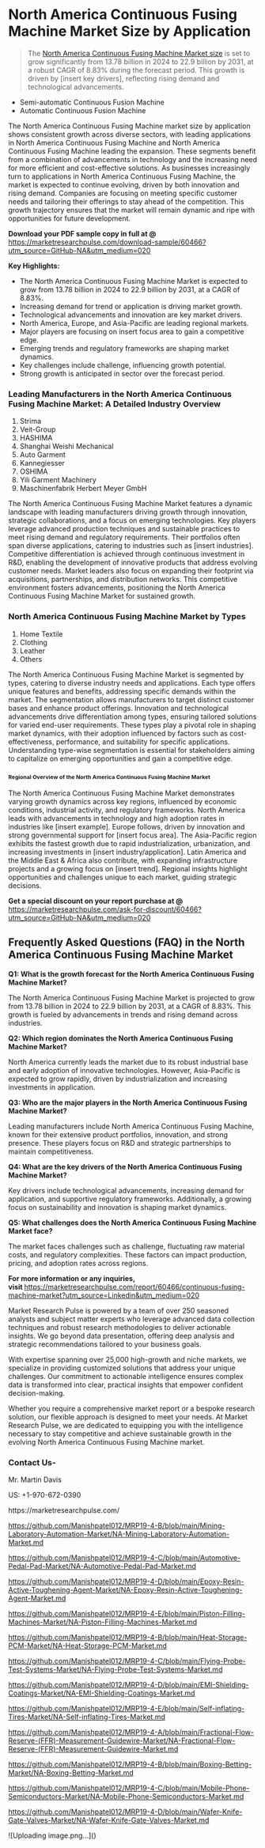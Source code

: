 <h1>North America Continuous Fusing Machine Market&nbsp;Size by Application</h1><blockquote><p>The <a href="https://marketresearchpulse.com/download-sample/60466?utm_source=GitHub-NA&amp;utm_medium=020">North America Continuous Fusing Machine Market size</a> is set to grow significantly from 13.78 billion in 2024 to 22.9 billion by 2031, at a robust CAGR of 8.83% during the forecast period. This growth is driven by [insert key drivers], reflecting rising demand and technological advancements.</p></blockquote><ul><li>Semi-automatic Continuous Fusion Machine<li> Automatic Continuous Fusion Machine</li></ul><p>The North America Continuous Fusing Machine market size by application shows consistent growth across diverse sectors, with leading applications in North America Continuous Fusing Machine and North America Continuous Fusing Machine leading the expansion. These segments benefit from a combination of advancements in technology and the increasing need for more efficient and cost-effective solutions. As businesses increasingly turn to applications in North America Continuous Fusing Machine, the market is expected to continue evolving, driven by both innovation and rising demand. Companies are focusing on meeting specific customer needs and tailoring their offerings to stay ahead of the competition. This growth trajectory ensures that the market will remain dynamic and ripe with opportunities for future development.</p><p><strong>Download your PDF sample copy in full at @ </strong><a href="https://marketresearchpulse.com/download-sample/60466?utm_source=GitHub-NA&amp;utm_medium=020">https://marketresearchpulse.com/download-sample/60466?utm_source=GitHub-NA&amp;utm_medium=020</a></p><p><strong>Key Highlights: </strong></p><ul><li>The North America Continuous Fusing Machine Market is expected to grow from 13.78 billion in 2024 to 22.9 billion by 2031, at a CAGR of 8.83%.</li><li>Increasing demand for trend or application is driving market growth.</li><li>Technological advancements and innovation are key market drivers.</li><li>North America, Europe, and Asia-Pacific are leading regional markets.</li><li>Major players are focusing on insert focus area to gain a competitive edge.</li><li>Emerging trends and regulatory frameworks are shaping market dynamics.</li><li>Key challenges include challenge, influencing growth potential.</li><li>Strong growth is anticipated in sector over the forecast period.</li></ul><h3>Leading Manufacturers in the North America Continuous Fusing Machine Market: A Detailed Industry Overview</h3><ol><li>Strima</li><li>Veit-Group</li><li>HASHIMA</li><li>Shanghai Weishi Mechanical</li><li>Auto Garment</li><li>Kannegiesser</li><li>OSHIMA</li><li>Yili Garment Machinery</li><li>Maschinenfabrik Herbert Meyer GmbH</li></ol><div class="flex max-w-full flex-col flex-grow"><div class="min-h-8 text-message flex w-full flex-col items-end gap-2 whitespace-normal break-words [.text-message+&amp;]:mt-5" dir="auto" data-message-author-role="assistant" data-message-id="fd8432e4-4910-450d-b182-61b7bfb0a01f" data-message-model-slug="gpt-4o"><div class="flex w-full flex-col gap-1 empty:hidden first:pt-[3px]"><div class="markdown prose w-full break-words dark:prose-invert light"><p>The North America Continuous Fusing Machine Market features a dynamic landscape with leading manufacturers driving growth through innovation, strategic collaborations, and a focus on emerging technologies. Key players leverage advanced production techniques and sustainable practices to meet rising demand and regulatory requirements. Their portfolios often span diverse applications, catering to industries such as [insert industries]. Competitive differentiation is achieved through continuous investment in R&amp;D, enabling the development of innovative products that address evolving customer needs. Market leaders also focus on expanding their footprint via acquisitions, partnerships, and distribution networks. This competitive environment fosters advancements, positioning the North America Continuous Fusing Machine Market for sustained growth.</p></div></div></div></div><h3>North America Continuous Fusing Machine Market by Types</h3><ol><li>Home Textile<li> Clothing<li> Leather<li> Others</li></ol><div class="flex max-w-full flex-col flex-grow"><div class="min-h-8 text-message flex w-full flex-col items-end gap-2 whitespace-normal break-words [.text-message+&amp;]:mt-5" dir="auto" data-message-author-role="assistant" data-message-id="084470be-0bb7-4664-bddf-5156b4f41249" data-message-model-slug="gpt-4o-mini"><div class="flex w-full flex-col gap-1 empty:hidden first:pt-[3px]"><div class="markdown prose w-full break-words dark:prose-invert light"><p>The North America Continuous Fusing Machine Market is segmented by types, catering to diverse industry needs and applications. Each type offers unique features and benefits, addressing specific demands within the market. The segmentation allows manufacturers to target distinct customer bases and enhance product offerings. Innovation and technological advancements drive differentiation among types, ensuring tailored solutions for varied end-user requirements. These types play a pivotal role in shaping market dynamics, with their adoption influenced by factors such as cost-effectiveness, performance, and suitability for specific applications. Understanding type-wise segmentation is essential for stakeholders aiming to capitalize on emerging opportunities and gain a competitive edge.</p></div></div></div></div><h3><span style="font-size: 11px;">Regional Overview of the North America Continuous Fusing Machine Market</span></h3><div class="flex max-w-full flex-col flex-grow"><div class="min-h-8 text-message flex w-full flex-col items-end gap-2 whitespace-normal break-words [.text-message+&amp;]:mt-5" dir="auto" data-message-author-role="assistant" data-message-id="e9038762-ce64-4e30-91c9-9bd413514231" data-message-model-slug="gpt-4o-mini"><div class="flex w-full flex-col gap-1 empty:hidden first:pt-[3px]"><div class="markdown prose w-full break-words dark:prose-invert light"><p>The North America Continuous Fusing Machine Market demonstrates varying growth dynamics across key regions, influenced by economic conditions, industrial activity, and regulatory frameworks. North America leads with advancements in technology and high adoption rates in industries like [insert example]. Europe follows, driven by innovation and strong governmental support for [insert focus area]. The Asia-Pacific region exhibits the fastest growth due to rapid industrialization, urbanization, and increasing investments in [insert industry/application]. Latin America and the Middle East &amp; Africa also contribute, with expanding infrastructure projects and a growing focus on [insert trend]. Regional insights highlight opportunities and challenges unique to each market, guiding strategic decisions.</p></div></div></div></div><p><strong>Get a special discount on your report purchase at @ </strong><a href="https://marketresearchpulse.com/ask-for-discount/60466?utm_source=GitHub-NA&amp;utm_medium=020">https://marketresearchpulse.com/ask-for-discount/60466?utm_source=GitHub-NA&amp;utm_medium=020</a></p><h2>Frequently Asked Questions (FAQ) in the North America Continuous Fusing Machine Market</h2><p><strong>Q1: What is the growth forecast for the North America Continuous Fusing Machine Market?</strong></p><p>The North America Continuous Fusing Machine Market is projected to grow from 13.78 billion in 2024 to 22.9 billion by 2031, at a CAGR of 8.83%. This growth is fueled by advancements in trends and rising demand across industries.</p><p><strong>Q2: Which region dominates the North America Continuous Fusing Machine Market?</strong></p><p>North America currently leads the market due to its robust industrial base and early adoption of innovative technologies. However, Asia-Pacific is expected to grow rapidly, driven by industrialization and increasing investments in application.</p><p><strong>Q3: Who are the major players in the North America Continuous Fusing Machine Market?</strong></p><p>Leading manufacturers include North America Continuous Fusing Machine, known for their extensive product portfolios, innovation, and strong presence. These players focus on R&amp;D and strategic partnerships to maintain competitiveness.</p><p><strong>Q4: What are the key drivers of the North America Continuous Fusing Machine Market?</strong></p><p>Key drivers include technological advancements, increasing demand for application, and supportive regulatory frameworks. Additionally, a growing focus on sustainability and innovation is shaping market dynamics.</p><p><strong>Q5: What challenges does the North America Continuous Fusing Machine Market face?</strong></p><p>The market faces challenges such as challenge, fluctuating raw material costs, and regulatory complexities. These factors can impact production, pricing, and adoption rates across regions.</p><p><strong>For more information or any inquiries, visit&nbsp;</strong><a href="https://marketresearchpulse.com/report/60466/continuous-fusing-machine-market?utm_source=Linkedin&utm_medium=020">https://marketresearchpulse.com/report/60466/continuous-fusing-machine-market?utm_source=Linkedin&utm_medium=020</a></p><p>Market Research Pulse is powered by a team of over 250 seasoned analysts and subject matter experts who leverage advanced data collection techniques and robust research methodologies to deliver actionable insights. We go beyond data presentation, offering deep analysis and strategic recommendations tailored to your business goals.</p><p>With expertise spanning over 25,000 high-growth and niche markets, we specialize in providing customized solutions that address your unique challenges. Our commitment to actionable intelligence ensures complex data is transformed into clear, practical insights that empower confident decision-making.</p><p>Whether you require a comprehensive market report or a bespoke research solution, our flexible approach is designed to meet your needs. At Market Research Pulse, we are dedicated to equipping you with the intelligence necessary to stay competitive and achieve sustainable growth in the evolving North America Continuous Fusing Machine market.</p><h3><strong>Contact Us-</strong></h3><p>Mr. Martin Davis</p><p>US: +1-970-672-0390</p><p>https://marketresearchpulse.com/</p><p><a href="https://github.com/Manishpatel012/MRP19-4-B/blob/main/Mining-Laboratory-Automation-Market/NA-Mining-Laboratory-Automation-Market.md">https://github.com/Manishpatel012/MRP19-4-B/blob/main/Mining-Laboratory-Automation-Market/NA-Mining-Laboratory-Automation-Market.md</a></p><p><a href="https://github.com/Manishpatel012/MRP19-4-C/blob/main/Automotive-Pedal-Pad-Market/NA-Automotive-Pedal-Pad-Market.md">https://github.com/Manishpatel012/MRP19-4-C/blob/main/Automotive-Pedal-Pad-Market/NA-Automotive-Pedal-Pad-Market.md</a></p><p><a href="https://github.com/Manishpatel012/MRP19-4-D/blob/main/Epoxy-Resin-Active-Toughening-Agent-Market/NA-Epoxy-Resin-Active-Toughening-Agent-Market.md">https://github.com/Manishpatel012/MRP19-4-D/blob/main/Epoxy-Resin-Active-Toughening-Agent-Market/NA-Epoxy-Resin-Active-Toughening-Agent-Market.md</a></p><p><a href="https://github.com/Manishpatel012/MRP19-4-E/blob/main/Piston-Filling-Machines-Market/NA-Piston-Filling-Machines-Market.md">https://github.com/Manishpatel012/MRP19-4-E/blob/main/Piston-Filling-Machines-Market/NA-Piston-Filling-Machines-Market.md</a></p><p><a href="https://github.com/Manishpatel012/MRP19-4-B/blob/main/Heat-Storage-PCM-Market/NA-Heat-Storage-PCM-Market.md">https://github.com/Manishpatel012/MRP19-4-B/blob/main/Heat-Storage-PCM-Market/NA-Heat-Storage-PCM-Market.md</a></p><p><a href="https://github.com/Manishpatel012/MRP19-4-C/blob/main/Flying-Probe-Test-Systems-Market/NA-Flying-Probe-Test-Systems-Market.md">https://github.com/Manishpatel012/MRP19-4-C/blob/main/Flying-Probe-Test-Systems-Market/NA-Flying-Probe-Test-Systems-Market.md</a></p><p><a href="https://github.com/Manishpatel012/MRP19-4-D/blob/main/EMI-Shielding-Coatings-Market/NA-EMI-Shielding-Coatings-Market.md">https://github.com/Manishpatel012/MRP19-4-D/blob/main/EMI-Shielding-Coatings-Market/NA-EMI-Shielding-Coatings-Market.md</a></p><p><a href="https://github.com/Manishpatel012/MRP19-4-E/blob/main/Self-inflating-Tires-Market/NA-Self-inflating-Tires-Market.md">https://github.com/Manishpatel012/MRP19-4-E/blob/main/Self-inflating-Tires-Market/NA-Self-inflating-Tires-Market.md</a></p><p><a href="https://github.com/Manishpatel012/MRP19-4-A/blob/main/Fractional-Flow-Reserve-(FFR)-Measurement-Guidewire-Market/NA-Fractional-Flow-Reserve-(FFR)-Measurement-Guidewire-Market.md">https://github.com/Manishpatel012/MRP19-4-A/blob/main/Fractional-Flow-Reserve-(FFR)-Measurement-Guidewire-Market/NA-Fractional-Flow-Reserve-(FFR)-Measurement-Guidewire-Market.md</a></p><p><a href="https://github.com/Manishpatel012/MRP19-4-B/blob/main/Boxing-Betting-Market/NA-Boxing-Betting-Market.md">https://github.com/Manishpatel012/MRP19-4-B/blob/main/Boxing-Betting-Market/NA-Boxing-Betting-Market.md</a></p><p><a href="https://github.com/Manishpatel012/MRP19-4-C/blob/main/Mobile-Phone-Semiconductors-Market/NA-Mobile-Phone-Semiconductors-Market.md">https://github.com/Manishpatel012/MRP19-4-C/blob/main/Mobile-Phone-Semiconductors-Market/NA-Mobile-Phone-Semiconductors-Market.md</a></p><p><a href="https://github.com/Manishpatel012/MRP19-4-D/blob/main/Wafer-Knife-Gate-Valves-Market/NA-Wafer-Knife-Gate-Valves-Market.md">https://github.com/Manishpatel012/MRP19-4-D/blob/main/Wafer-Knife-Gate-Valves-Market/NA-Wafer-Knife-Gate-Valves-Market.md</a></p>
![Uploading image.png…]()
